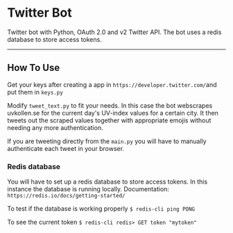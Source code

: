 # Twitter Bot
Twitter bot with Python, OAuth 2.0 and v2 Twitter API.
The bot uses a redis database to store access tokens.

---

## How To Use

Get your keys after creating a app in `https://developer.twitter.com/`and put them in `keys.py`

Modify `tweet_text.py` to fit your needs. In this case the bot webscrapes uvkollen.se for the current day's UV-index values for a certain city. It then tweets out the scraped values together with appropriate emojis without needing any more authentication.

If you are tweeting directly from the `main.py` you will have to manually authenticate each tweet in your browser.


### Redis database

You will have to set up a redis database to store access tokens. In this instance the database is running locally.
Documentation: `https://redis.io/docs/getting-started/`

To test if the database is working properly
`$ redis-cli ping
PONG`

To see the current token
`$ redis-cli
redis> GET token
"mytoken"`

